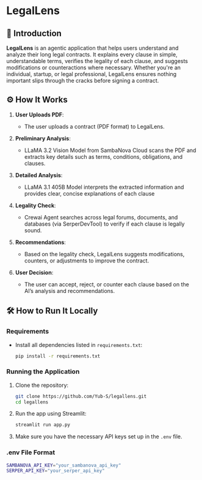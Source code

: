 # LegalLens

## 📝 Introduction
**LegalLens** is an agentic application that helps users understand and analyze their long legal contracts. It explains every clause in simple, understandable terms, verifies the legality of each clause, and suggests modifications or counteractions where necessary. Whether you're an individual, startup, or legal professional, LegalLens ensures nothing important slips through the cracks before signing a contract.

## ⚙️ How It Works

1. **User Uploads PDF**:
   - The user uploads a contract (PDF format) to LegalLens.
   
2. **Preliminary Analysis**:
   - LLaMA 3.2 Vision Model from SambaNova Cloud scans the PDF and extracts key details such as terms, conditions, obligations, and clauses.

3. **Detailed Analysis**:
   - LLaMA 3.1 405B Model interprets the extracted information and provides clear, concise explanations of each clause

4. **Legality Check**:
   - Crewai Agent searches across legal forums, documents, and databases (via SerperDevTool) to verify if each clause is legally sound.

5. **Recommendations**:
   - Based on the legality check, LegalLens suggests modifications, counters, or adjustments to improve the contract.


5. **User Decision**:
   - The user can accept, reject, or counter each clause based on the AI’s analysis and recommendations.

## 🛠️ How to Run It Locally

### Requirements

- Install all dependencies listed in `requirements.txt`:
    ```bash
    pip install -r requirements.txt
    ```

### Running the Application
1. Clone the repository:
    ```bash
    git clone https://github.com/Yub-S/legallens.git
    cd legallens
    ```

2. Run the app using Streamlit:
    ```bash
    streamlit run app.py
    ```

3. Make sure you have the necessary API keys set up in the `.env` file.

### .env File Format
```bash
SAMBANOVA_API_KEY="your_sambanova_api_key"
SERPER_API_KEY="your_serper_api_key"
